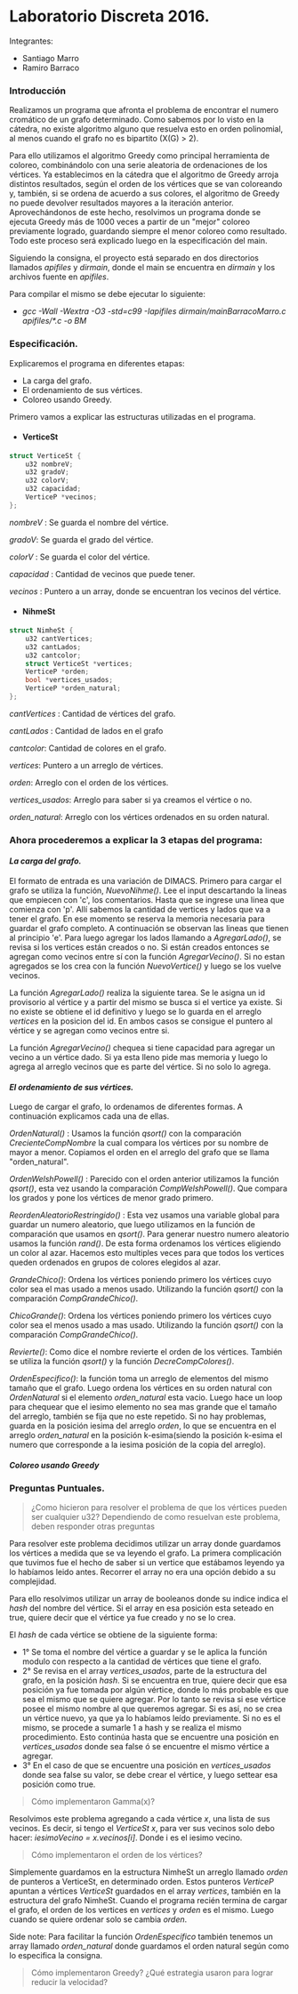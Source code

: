 # Laboratorio Discreta 2016.


Integrantes:

  - Santiago Marro
  - Ramiro Barraco

### Introducción
Realizamos un programa que afronta el problema de encontrar el numero cromático de un grafo determinado. Como sabemos por lo visto en la cátedra, no existe algoritmo alguno que resuelva esto en orden polinomial, al menos cuando el grafo no es bipartito (X(G) > 2). 

Para ello utilizamos el algoritmo Greedy como principal herramienta de coloreo, combinándolo con una serie aleatoria de ordenaciones de los vértices. Ya establecimos en la cátedra que el algoritmo de Greedy arroja distintos resultados, según el orden de los vértices que se van coloreando y, también, si se ordena de acuerdo a sus colores, el algoritmo de Greedy no puede devolver resultados mayores a la iteración anterior. Aprovechándonos de este hecho, resolvimos un programa donde se ejecuta Greedy más de 1000 veces a partir de un "mejor" coloreo previamente logrado, guardando siempre el menor coloreo como resultado. Todo este proceso será explicado luego en la especificación del main.

Siguiendo la consigna, el proyecto está separado en dos directorios llamados _apifiles_ y _dirmain_, donde el main se encuentra en _dirmain_ y los archivos fuente en _apifiles_. 

Para compilar el mismo se debe ejecutar lo siguiente:


- _gcc -Wall -Wextra -O3 -std=c99 -Iapifiles dirmain/mainBarracoMarro.c apifiles/*.c -o BM_



### Especificación.
Explicaremos el programa en diferentes etapas:

- La carga del grafo.
- El ordenamiento de sus vértices.
- Coloreo usando Greedy.
    
Primero vamos a explicar las estructuras utilizadas en el programa.
    
  - #### VerticeSt

```c
struct VerticeSt {
    u32 nombreV;
    u32 gradoV;
    u32 colorV;
    u32 capacidad;
    VerticeP *vecinos;
};
```
 _nombreV_ : Se guarda el nombre del vértice.
 
 _gradoV_: Se guarda el grado del vértice.
 
 _colorV_ : Se guarda el color del vértice.
 
 _capacidad_ : Cantidad de vecinos que puede tener.
 
 _vecinos_  : Puntero a un array, donde se encuentran los vecinos del vértice.


  - #### NihmeSt

```c
struct NimheSt {
    u32 cantVertices;
    u32 cantLados;
    u32 cantcolor;
    struct VerticeSt *vertices;
    VerticeP *orden;
    bool *vertices_usados;
    VerticeP *orden_natural;
};
```
_cantVertices_ : Cantidad de vértices del grafo.

_cantLados_ : Cantidad de lados en el grafo

_cantcolor_: Cantidad de colores en el grafo.

_vertices_: Puntero a un arreglo de vértices.

_orden_: Arreglo con el orden de los vértices.

_vertices_usados_: Arreglo para saber si ya creamos el vértice o no.

_orden_natural_: Arreglo con los vértices ordenados en su orden natural.

### Ahora procederemos a explicar la 3 etapas del programa:

#### _La carga del grafo._

El formato de entrada es una variación de DIMACS. Primero para cargar el grafo se utiliza la función, _NuevoNihme()_. Lee el input descartando la lineas que empiecen con 'c', los comentarios. Hasta que se ingrese una linea que comienza con 'p'. Allí sabemos la cantidad de vertices y lados que va a tener el grafo. En ese momento se reserva la memoria necesaria para guardar el grafo completo. A continuación se observan las lineas que tienen al principio 'e'. Para luego agregar los lados llamando a _AgregarLado()_, se revisa si los vertices están creados o no. Si están creados entonces se agregan como vecinos entre sí con la función _AgregarVecino()_. Si no estan agregados se los crea con la función _NuevoVertice()_ y luego se los vuelve vecinos.

La función _AgregarLado()_ realiza la siguiente tarea. Se le asigna un id provisorio al vértice y a partir del mismo se busca si el vertice ya existe. Si no existe se obtiene el id definitivo y luego se lo guarda en el arreglo _vertices_ en la posicion del id. En ambos casos se consigue el puntero al vértice y se agregan como vecinos entre si.

La función _AgregarVecino()_ chequea si tiene capacidad para agregar un vecino a un vértice dado. Si ya esta lleno pide mas memoria y luego lo agrega al arreglo vecinos que es parte del vértice. Si no solo lo agrega.

#### _El ordenamiento de sus vértices._

Luego de cargar el grafo, lo ordenamos de diferentes formas. A continuación explicamos cada una de ellas.

_OrdenNatural()_ : Usamos la función _qsort()_ con la comparación _CrecienteCompNombre_ la cual compara los vértices por su nombre de mayor a menor. Copiamos el orden en el arreglo del grafo que se llama "orden_natural".

_OrdenWelshPowell()_ : Parecido con el orden anterior utilizamos la función _qsort()_, esta vez usando la comparación _CompWelshPowell()_. Que compara los grados y pone los vértices de menor grado primero.

_ReordenAleatorioRestringido()_ : Esta vez usamos una variable global para guardar un numero aleatorio, que luego utilizamos en la función de comparación que usamos en _qsort()_. Para generar nuestro numero aleatorio usamos la función _rand()_. De esta forma ordenamos los vértices eligiendo un color al azar. Hacemos esto multiples veces para que todos los vertices queden ordenados en grupos de colores elegidos al azar.

_GrandeChico()_: Ordena los vértices poniendo primero los vértices cuyo color sea el mas usado  a menos usado. Utilizando la función _qsort()_ con la comparación _CompGrandeChico()_.

_ChicoGrande()_: Ordena los vértices poniendo primero los vértices cuyo color sea el menos usado a mas usado. Utilizando la función _qsort()_ con la comparación _CompGrandeChico()_.

_Revierte()_: Como dice el nombre revierte el orden de los vértices. También se utiliza la función _qsort()_  y la función _DecreCompColores()_.

_OrdenEspecifico()_: la función toma un arreglo de elementos del mismo tamaño que el grafo. Luego ordena los vértices en su orden natural con _OrdenNatural_ si el elemento  _orden_natural_ esta vacio. Luego hace un loop para chequear que el iesimo elemento no sea mas grande que el tamaño del arreglo, también se fija que no este repetido. Si no hay problemas, guarda en la posición iesima del arreglo _orden_, lo que se encuentra en el arreglo _orden_natural_ en la posición k-esima(siendo la posición k-esima el numero que corresponde a la iesima posición de la copia del arreglo).


#### _Coloreo usando Greedy_

### Preguntas Puntuales.
 >¿Como hicieron para resolver el problema de que los vértices pueden ser cualquier u32? Dependiendo de como resuelvan este problema, deben responder otras preguntas
 
 Para resolver este problema decidimos utilizar un array donde guardamos los vértices a medida que se va leyendo el grafo. La primera complicación que tuvimos fue el hecho de saber si un vertice que estábamos leyendo ya lo habíamos leido antes. Recorrer el array no era una opción debido a su complejidad.
 
 Para ello resolvimos utilizar un array de booleanos donde su indice indica el _hash_ del nombre del vértice. Si el array en esa posición esta seteado en true, quiere decir que el vértice ya fue creado y no se lo crea.
 
 El _hash_ de cada vértice se obtiene de la siguiente forma:

- 1° Se toma el nombre del vértice a guardar y se le aplica la función modulo con respecto a la cantidad de vértices que tiene el grafo.
- 2° Se revisa en el array _vertices_usados_, parte de la estructura del grafo,  en la posición _hash_. Si se encuentra en true, quiere decir que esa posición ya fue tomada por algún vértice, donde lo más probable es que sea el mismo que se quiere agregar. Por lo tanto se revisa si ese vértice posee el mismo nombre al que queremos agregar. Si es así, no se crea un vértice nuevo, ya que ya lo habíamos leído previamente. Si no es el mismo, se procede a sumarle 1 a hash y se realiza el mismo procedimiento. Esto continúa hasta que se encuentre una posición en _vertices_usados_ donde sea false ó se encuentre el mismo vértice a agregar.
- 3° En el caso de que se encuentre una posición en _vertices_usados_ donde sea false su valor, se debe crear el vértice, y luego settear esa posición como true.


>Cómo implementaron Gamma(x)?

Resolvimos este problema agregando a cada vértice _x_, una lista de sus vecinos. Es decir, si tengo el _VerticeSt x_, para ver sus vecinos solo debo hacer:
_iesimoVecino = x.vecinos[i]_. Donde i es el iesimo vecino.


>Cómo implementaron el orden de los vértices? 

Simplemente guardamos en la estructura NimheSt un arreglo llamado _orden_ de punteros a VerticeSt, en determinado orden. Estos punteros _VerticeP_ apuntan a vértices _VerticeSt_ guardados en el array _vertices_, también en la estructura del grafo NimheSt.
Cuando el programa recién termina de cargar el grafo, el orden de los vertices en _vertices_ y _orden_ es el mismo. Luego cuando se quiere ordenar solo se cambia _orden_.

Side note: Para facilitar la función _OrdenEspecifico_ también tenemos un array llamado _orden_natural_ donde guardamos el orden natural según como lo especifica la consigna.


>Cómo implementaron Greedy? ¿Qué estrategia usaron para lograr reducir la velocidad?